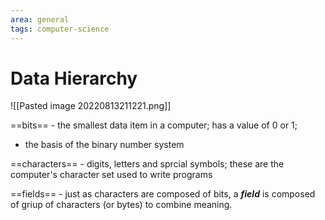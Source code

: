 ```yaml
---
area: general
tags: computer-science
---
```


# Data Hierarchy

![[Pasted image 20220813211221.png]]


==bits== - the smallest data item in a computer; has a value of 0 or 1;
 - the basis of the binary number system


==characters== - digits, letters and sprcial symbols; these are the computer's character set  used to write programs

==fields== - just as characters are composed of bits, a ***field*** is composed of griup of characters (or bytes) to combine meaning. 
